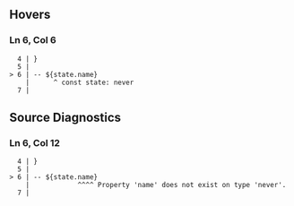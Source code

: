 ## Hovers
### Ln 6, Col 6
```marko
  4 | }
  5 |
> 6 | -- ${state.name}
    |      ^ const state: never
  7 |
```

## Source Diagnostics
### Ln 6, Col 12
```marko
  4 | }
  5 |
> 6 | -- ${state.name}
    |            ^^^^ Property 'name' does not exist on type 'never'.
  7 |
```

